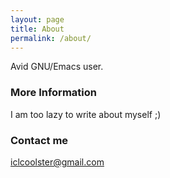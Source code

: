```yaml
---
layout: page
title: About
permalink: /about/
---
```


Avid GNU/Emacs user.

### More Information

I am too lazy to write about myself ;)

### Contact me

[iclcoolster@gmail.com](mailto:iclcoolster@gmail.com)
